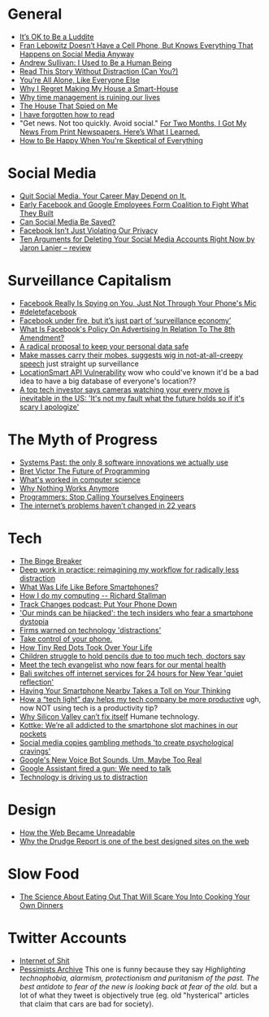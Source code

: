 
# General
* [It’s OK to Be a Luddite](http://www.slate.com/articles/technology/bitwise/2015/09/luddism_today_there_s_an_important_place_for_it_really.single.html)
* [Fran Lebowitz Doesn’t Have a Cell Phone, But Knows Everything That Happens on Social Media Anyway](http://www.wmagazine.com/story/fran-lebowitz-doesnt-have-a-cell-phone-but-knows-everything-that-happens-on-social-media-anyway)
* [Andrew Sullivan: I Used to Be a Human Being](http://nymag.com/selectall/2016/09/andrew-sullivan-technology-almost-killed-me.html)
* [Read This Story Without Distraction (Can You?)](http://www.nytimes.com/2016/05/01/fashion/monotasking-drop-everything-and-read-this-story.html?_r=0)
* [You’re All Alone, Like Everyone Else](https://theawl.com/are-you-addicted-to-the-internet-c0a92673bff8#.wu9v3ja72)
* [Why I Regret Making My House a Smart-House](http://www.finehomebuilding.com/2013/08/14/why-i-regret-making-my-house-a-smart-house)
* [Why time management is ruining our lives](https://www.theguardian.com/technology/2016/dec/22/why-time-management-is-ruining-our-lives)
* [The House That Spied on Me](https://gizmodo.com/the-house-that-spied-on-me-1822429852)
* [I have forgotten how to read](https://www.theglobeandmail.com/opinion/i-have-forgotten-how-toread/article37921379/)
* "Get news. Not too quickly. Avoid social." [For Two Months, I Got My News From Print Newspapers. Here’s What I Learned.](https://www.nytimes.com/2018/03/07/technology/two-months-news-newspapers.html)
* [How to Be Happy When You're Skeptical of Everything](https://www.gq.com/story/oliver-burkeman-life-changing-interview)

# Social Media
* [Quit Social Media. Your Career May Depend on It.](http://www.nytimes.com/2016/11/20/jobs/quit-social-media-your-career-may-depend-on-it.html)
* [Early Facebook and Google Employees Form Coalition to Fight What They Built](https://www.nytimes.com/2018/02/04/technology/early-facebook-google-employees-fight-tech.html)
* [Can Social Media Be Saved?](https://www.nytimes.com/2018/03/28/technology/social-media-privacy.html)
* [Facebook Isn’t Just Violating Our Privacy](https://www.nytimes.com/2018/03/29/opinion/facebook-privacy-zuckerberg-society.html)
* [Ten Arguments for Deleting Your Social Media Accounts Right Now by Jaron Lanier – review](https://www.theguardian.com/books/2018/may/30/ten-arguments-deleting-your-social-media-accounts-right-now-jaron-lanier)


# Surveillance Capitalism
* [Facebook Really Is Spying on You, Just Not Through Your Phone's Mic](https://www.wsj.com/articles/facebook-really-is-spying-on-you-just-not-through-your-phones-mic-1520448644)
* [#deletefacebook](https://techcrunch.com/2018/03/19/deletefacebook/)
* [Facebook under fire, but it’s just part of ‘surveillance economy’](https://www.csmonitor.com/Business/2018/0328/Facebook-under-fire-but-it-s-just-part-of-surveillance-economy)
* [What Is Facebook's Policy On Advertising In Relation To The 8th Amendment?](http://www.hotpress.com/Facebook/politics/themessage/What-Is-Facebooks-Policy-On-Advertising-In-Relation-To-The-8th-Amendment/21862621.html)
* [A radical proposal to keep your personal data safe](https://www.theguardian.com/commentisfree/2018/apr/03/facebook-abusing-data-law-privacy-big-tech-surveillance)
* [Make masses carry their mobes, suggests wig in not-at-all-creepy speech](https://www.theregister.co.uk/2018/05/11/top_judge_mulls_compulsory_mobile_phone_carrying/) just straight up surveillance
* [LocationSmart API Vulnerability](https://www.robertxiao.ca/hacking/locationsmart/) wow who could've known it'd be a bad idea to have a big database of everyone's location??
* [A top tech investor says cameras watching your every move is inevitable in the US: 'It's not my fault what the future holds so if it's scary I apologize'](http://www.businessinsider.com/creepy-social-credit-system-in-the-us-2018-6)

# The Myth of Progress
* [Systems Past: the only 8 software innovations we actually use](http://davidad.github.io/blog/2014/03/12/the-operating-system-is-out-of-date/)
* [Bret Victor The Future of Programming](https://www.youtube.com/watch?v=8pTEmbeENF4)
* [What's worked in computer science](http://danluu.com/butler-lampson-1999/)
* [Why Nothing Works Anymore](https://www.theatlantic.com/technology/archive/2017/02/the-singularity-in-the-toilet-stall/517551/?utm_source=nextdraft&utm_medium=email)
* [Programmers: Stop Calling Yourselves Engineers](https://www.theatlantic.com/technology/archive/2015/11/programmers-should-not-call-themselves-engineers/414271/)
* [The internet’s problems haven’t changed in 22 years](https://www.theverge.com/2018/5/16/17360414/internet-data-collection-privacy-backdoor-keys-wsj-1996-article)

# Tech
* [The Binge Breaker](http://www.theatlantic.com/magazine/archive/2016/11/the-binge-breaker/501122/)
* [Deep work in practice: reimagining my workflow for radically less distraction](https://alexdenning.com/deep-work-in-practice/)
* [What Was Life Like Before Smartphones?](https://theawl.com/life-before-smartphones-66ff03a094a8#.dqd8dny19)
* [How I do my computing -- Richard Stallman](https://stallman.org/stallman-computing.html)
* [Track Changes podcast: Put Your Phone Down](https://soundcloud.com/postlighttrackchanges/put-your-phone-down)
* ['Our minds can be hijacked': the tech insiders who fear a smartphone dystopia](https://www.theguardian.com/technology/2017/oct/05/smartphone-addiction-silicon-valley-dystopia)
* [Firms warned on technology 'distractions'](http://www.bbc.com/news/technology-42945863)
* [Take control of your phone.](http://humanetech.com/take-control/)
* [How Tiny Red Dots Took Over Your Life](https://www.nytimes.com/2018/02/27/magazine/red-dots-badge-phones-notification.html)
* [Children struggle to hold pencils due to too much tech, doctors say](https://www.theguardian.com/society/2018/feb/25/children-struggle-to-hold-pencils-due-to-too-much-tech-doctors-say)
* [Meet the tech evangelist who now fears for our mental health](https://www.theguardian.com/technology/2018/mar/15/meet-the-tech-evangelist-who-now-fears-for-our-mental-health)
* [Bali switches off internet services for 24 hours for New Year 'quiet reflection'](https://www.theguardian.com/world/2018/mar/15/bali-switches-off-internet-services-24-hours-new-year)
* [Having Your Smartphone Nearby Takes a Toll on Your Thinking](https://hbr.org/2018/03/having-your-smartphone-nearby-takes-a-toll-on-your-thinking)
* [How a “tech light” day helps my tech company be more productive](https://work.qz.com/1266971/how-a-tech-light-day-helps-my-tech-company-be-more-productive/) ugh, now NOT using tech is a productivity tip?
* [Why Silicon Valley can’t fix itself](https://www.theguardian.com/news/2018/may/03/why-silicon-valley-cant-fix-itself-tech-humanism) Humane technology.
* [Kottke: We’re all addicted to the smartphone slot machines in our pockets](https://kottke.org/18/02/were-all-addicted-to-the-smartphone-slot-machines-in-our-pockets)
* [Social media copies gambling methods 'to create psychological cravings'](https://www.theguardian.com/technology/2018/may/08/social-media-copies-gambling-methods-to-create-psychological-cravings)
* [Google's New Voice Bot Sounds, Um, Maybe Too Real](https://www.npr.org/sections/thetwo-way/2018/05/09/609820627/googles-new-voice-bot-sounds-um-maybe-too-real)
* [Google Assistant fired a gun: We need to talk](https://www.engadget.com/2018/05/30/google-assistant-fired-a-gun-we-need-to-talk/)
* [Technology is driving us to distraction](https://www.theguardian.com/commentisfree/2018/may/27/world-distraction-demands-new-focus)


# Design
* [How the Web Became Unreadable](https://backchannel.com/how-the-web-became-unreadable-a781ddc711b6#.5agoi8wd2)
* [Why the Drudge Report is one of the best designed sites on the web](https://signalvnoise.com/posts/1407-why-the-drudge-report-is-one-of-the-best-designed-sites-on-the-web)

# Slow Food
* [The Science About Eating Out That Will Scare You Into Cooking Your Own Dinners](https://www.motherjones.com/environment/2018/03/the-science-about-eating-out-that-will-scare-you-into-cooking-your-own-dinners/)

# Twitter Accounts
* [Internet of Shit](https://twitter.com/internetofshit)
* [Pessimists Archive](https://twitter.com/PessimistsArc) This one is funny because they say _Highlighting technophobia, alarmism, protectionism and puritanism of the past. The best antidote to fear of the new is looking back at fear of the old._ but a lot of what they tweet is objectively true (eg. old "hysterical" articles that claim that cars are bad for society).
